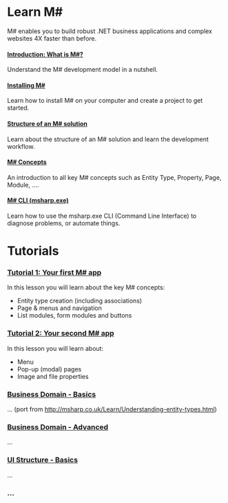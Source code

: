 # Learn M#
M# enables you to build robust .NET business applications and complex websites 4X faster than before.

#### [Introduction: What is M#?](Overview/README.md)
Understand the M# development model in a nutshell.

#### [Installing M#](Install/README.md)
Learn how to install M# on your computer and create a project to get started.

#### [Structure of an M# solution](Structure/README.md)
Learn about the structure of an M# solution and learn the development workflow.

#### [M# Concepts](Concepts/README.md)
An introduction to all key M# concepts such as Entity Type, Property, Page, Module, ....

#### [M# CLI (msharp.exe)](Concepts/CLI.md)
Learn how to use the msharp.exe CLI (Command Line Interface) to diagnose problems, or automate things.

# Tutorials

### [Tutorial 1: Your first M# app](Tutorials/1/README.md)
In this lesson you will learn about the key M# concepts:
- Entity type creation (including associations)
- Page & menus and navigation
- List modules, form modules and buttons

### [Tutorial 2: Your second M# app](Tutorials/2/README.md)
In this lesson you will learn about:
- Menu
- Pop-up (modal) pages
- Image and file properties


### [Business Domain - Basics](Domain/README.md)
... (port from http://msharp.co.uk/Learn/Understanding-entity-types.html)

### [Business Domain - Advanced](Domain/Advanced/README.md)
...

### [UI Structure - Basics](UI/README.md)
...

### ...
